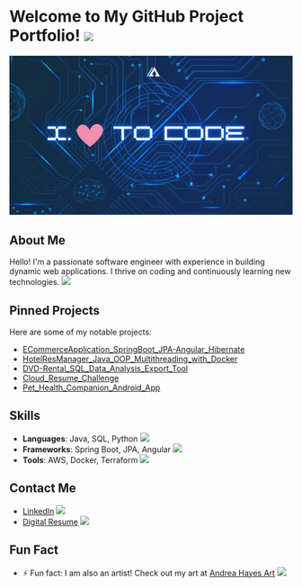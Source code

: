 

# Welcome to My GitHub Project Portfolio! <img src="https://github.githubassets.com/images/icons/emoji/unicode/1f44b.png?v8" width="20"/>

![Profile Banner](https://github.com/NikkaLuna/NikkaLuna/blob/main/ILoveToCode.png)

## About Me
Hello! I'm a passionate software engineer with experience in building dynamic web applications. I thrive on coding and continuously learning new technologies. <img src="https://github.githubassets.com/images/icons/emoji/unicode/1f4bb.png?v8" width="20"/>

## Pinned Projects
Here are some of my notable projects:
- [ECommerceApplication_SpringBoot_JPA-Angular_Hibernate](https://github.com/NikkaLuna/ECommerceApplication_SpringBoot_JPA_Angular_Hibernate)
- [HotelResManager_Java_OOP_Multithreading_with_Docker](https://github.com/NikkaLuna/HotelResManager_Java_OOP_Multithreading_with_Docker)
- [DVD-Rental_SQL_Data_Analysis_Export_Tool](https://github.com/NikkaLuna/DVD-Rental-SQL-Data-Analysis-Export-Tool)
- [Cloud_Resume_Challenge](https://github.com/NikkaLuna/Cloud_Resume_Challenge)
- [Pet_Health_Companion_Android_App](https://github.com/NikkaLuna/Pet_Health_Companion_Android_App)

## Skills
- **Languages**: Java, SQL, Python <img src="https://github.githubassets.com/images/icons/emoji/unicode/2615.png?v8" width="20"/>
- **Frameworks**: Spring Boot, JPA, Angular <img src="https://github.githubassets.com/images/icons/emoji/unicode/1f331.png?v8" width="20"/>
- **Tools**: AWS, Docker, Terraform <img src="https://github.githubassets.com/images/icons/emoji/unicode/1f433.png?v8" width="20"/>

## Contact Me
- [LinkedIn](https://www.linkedin.com/in/andrea-hayes-msml/) <img src="https://github.githubassets.com/images/icons/emoji/unicode/1f517.png?v8" width="20"/>
- [Digital Resume](https://andreahayes-dev.com) <img src="https://github.githubassets.com/images/icons/emoji/unicode/1f4c4.png?v8" width="20"/>

## Fun Fact
- ⚡ Fun fact: I am also an artist! Check out my art at [Andrea Hayes Art](https://andreachristinehayes.wixsite.com/andreahayesart/) <img src="https://github.githubassets.com/images/icons/emoji/unicode/1f3a8.png?v8" width="20"/>
